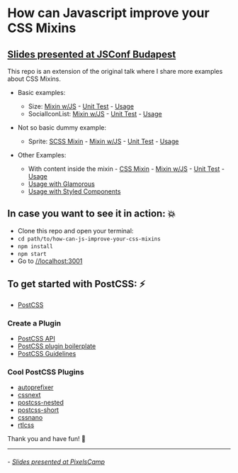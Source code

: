 # How can Javascript improve your CSS Mixins

## [Slides presented at JSConf Budapest](https://docs.google.com/presentation/d/19v8jkgS_0F7DrGw-8SzHktzy7nkC9W9XCNDqeXzB2wg/edit?usp=sharing)

This repo is an extension of the original talk where I share more examples about CSS Mixins.

- Basic examples:
  - Size: [Mixin w/JS](/src/mixins/size.js) - [Unit Test](/tests/size.test.js) - [Usage](/src/index.css#L92)
  - SocialIconList: [Mixin w/JS](/src/mixins/socialIconList.js) - [Unit Test](/tests/socialIconList.test.js) - [Usage](/src/index.css#L75)

- Not so basic dummy example:
  - Sprite: [SCSS Mixin](https://codepen.io/sandrina-p/pen/yowbwg) - [Mixin w/JS](/src/mixins/sprite.js) - [Unit Test](/tests/sprite.test.js) - [Usage](/src/index.css#L80)

- Other Examples:
  - With content inside the mixin - [CSS Mixin](/src/index.css#L105) - [Mixin w/JS](/src/mixins/isAndroid.js) - [Unit Test](/tests/isAndroid.test.js) - [Usage](/src/index.css#L118)
  - [Usage with Glamorous](https://codepen.io/sandrina-p/pen/gGBLej)
  - [Usage with Styled Components](https://codepen.io/sandrina-p/pen/gGqzqO)


## In case you want to see it in action: 💥

- Clone this repo and open your terminal:
- `cd path/to/how-can-js-improve-your-css-mixins`
- `npm install`
- `npm start`
- Go to [//localhost:3001](http://localhost:3001/)


## To get started with PostCSS: ⚡️
- [PostCSS](https://github.com/postcss/postcss)

### Create a Plugin
- [PostCSS API](http://api.postcss.org/)
- [PostCSS plugin boilerplate](https://github.com/postcss/postcss-plugin-boilerplate)
- [PostCSS Guidelines](https://github.com/postcss/postcss/blob/master/docs/guidelines/plugin.md)

### Cool PostCSS Plugins
- [autoprefixer](https://github.com/postcss/autoprefixer)
- [cssnext](http://cssnext.io/)
- [postcss-nested](https://github.com/postcss/postcss-nested)
- [postcss-short](https://github.com/jonathantneal/postcss-short)
- [cssnano](http://cssnano.co/)
- [rtlcss](https://github.com/MohammadYounes/rtlcss)

Thank you and have fun! 🙌

---

###### - [Slides presented at PixelsCamp](https://docs.google.com/presentation/d/1-weEYkLnfroTaSw4Zhh9oNKcso7ZrC6R6iczH4xeHc8/edit?usp=sharing)
